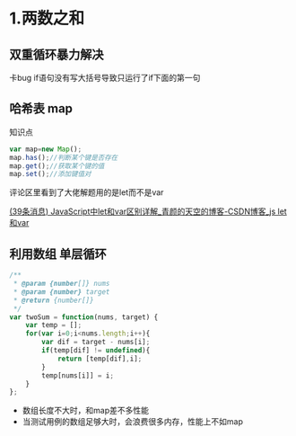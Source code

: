 # 1.两数之和

## 双重循环暴力解决

卡bug if语句没有写大括号导致只运行了if下面的第一句



## 哈希表 map

知识点

```javascript
var map=new Map();
map.has();//判断某个键是否存在
map.get();//获取某个键的值
map.set();//添加键值对
```



评论区里看到了大佬解题用的是let而不是var

[(39条消息) JavaScript中let和var区别详解_青颜的天空的博客-CSDN博客_js let和var](https://blog.csdn.net/a1056244734/article/details/107150875)



## 利用数组 单层循环

```javascript
/**
 * @param {number[]} nums
 * @param {number} target
 * @return {number[]}
 */
var twoSum = function(nums, target) {
    var temp = [];
    for(var i=0;i<nums.length;i++){
        var dif = target - nums[i];
        if(temp[dif] != undefined){
            return [temp[dif],i];
        }
        temp[nums[i]] = i;
    }
};
```

- 数组长度不大时，和map差不多性能
- 当测试用例的数组足够大时，会浪费很多内存，性能上不如map
